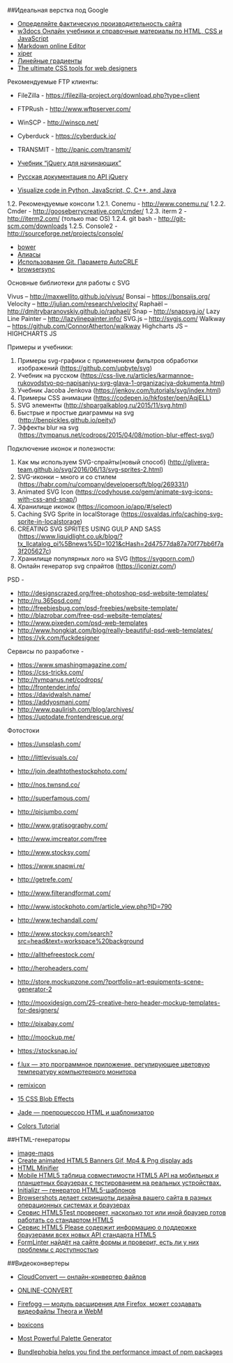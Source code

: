 ##Идеальная верстка под Google
- [Определяйте фактическую производительность сайта](https://pagespeed.web.dev/)
- [w3docs Онлайн учебники и справочные материалы по HTML, CSS и JavaScript](https://ru.w3docs.com/)
- [Markdown online Editor](https://dillinger.io/)
- [xiper](https://xiper.net/index.html)
- [Линейные градиенты](http://css.yoksel.ru/linear-gradients/)
- [The ultimate CSS tools for web designers](https://www.cssmatic.com/gradient-generator#/-moz/-linear/-gradient/%28left/%2C/%20rgba/%28248/%2C80/%2C50/%2C1/%29/%200/%25/%2C/%20rgba/%28241/%2C111/%2C92/%2C1/%29/%2050/%25/%2C/%20rgba/%28246/%2C41/%2C12/%2C1/%29/%2051/%25/%2C/%20rgba/%28240/%2C47/%2C23)


Рекомендуемые FTP клиенты:
- FileZilla - https://filezilla-project.org/download.php?type=client
- FTPRush - http://www.wftpserver.com/
- WinSCP - http://winscp.net/
- Cyberduck - https://cyberduck.io/
- TRANSMIT - http://panic.com/transmit/


- [Учебник “jQuery для начинающих”](https://anton.shevchuk.name/jquery-book/)
- [Русская документация по API jQuery](https://jquery-docs.ru/)
- [Visualize code in Python, JavaScript, C, C++, and Java](https://pythontutor.com/visualize.html#mode=edit)

1.2.	Рекомендуемые консоли
1.2.1.	Conemu - http://www.conemu.ru/ 
1.2.2.	Cmder - http://gooseberrycreative.com/cmder/ 
1.2.3.	iterm 2 - http://iterm2.com/ (только mac OS)
1.2.4.	git bash - http://git-scm.com/downloads 
1.2.5.	Console2 - http://sourceforge.net/projects/console/ 

- [bower](http://bower.io/)
- [Алиасы](https://githowto.com/ru/aliases)
- [Использование Git. Параметр AutoCRLF](https://jenyay.net/Git/Autocrlf)
- [browsersync](https://browsersync.io/)


Основные библиотеки для работы с SVG

Vivus – http://maxwellito.github.io/vivus/
Bonsai – https://bonsaijs.org/
Velocity –   http://julian.com/research/velocity/
Raphaël – http://dmitrybaranovskiy.github.io/raphael/ 
Snap – http://snapsvg.io/
Lazy Line Painter – http://lazylinepainter.info/
SVG.js – http://svgjs.com/
Walkway – https://github.com/ConnorAtherton/walkway
Highcharts JS – HIGHCHARTS JS

Примеры и учебники: 

1.	Примеры svg-графики с применением фильтров обработки изображений (https://github.com/upbyte/svg)
2.	Учебник на русском (https://css-live.ru/articles/karmannoe-rukovodstvo-po-napisaniyu-svg-glava-1-organizaciya-dokumenta.html)
4.	Учебник Jacoba Jenkova (https://jenkov.com/tutorials/svg/index.html)
5.	Примеры CSS анимации (https://codepen.io/hkfoster/pen/AqjELL)
7.	SVG элементы (http://shpargalkablog.ru/2015/11/svg.html)
8.	Быстрые и простые диаграммы на svg (http://benpickles.github.io/peity/)
9.	Эффекты blur на svg (https://tympanus.net/codrops/2015/04/08/motion-blur-effect-svg/)

Подключение иконок и полезности:

1.	Как мы используем SVG-спрайты(новый способ) (http://glivera-team.github.io/svg/2016/06/13/svg-sprites-2.html)
2.	SVG-иконки – много и со стилем (https://habr.com/ru/company/developersoft/blog/269331/)
3.	Animated SVG Icon (https://codyhouse.co/gem/animate-svg-icons-with-css-and-snap/)
4.	Хранилище иконок (https://icomoon.io/app/#/select)
5.	Caching SVG Sprite in localStorage (https://osvaldas.info/caching-svg-sprite-in-localstorage)
6.	CREATING SVG SPRITES USING GULP AND SASS (https://www.liquidlight.co.uk/blog/?tx_llcatalog_pi%5Bnews%5D=1021&cHash=2d47577da87a70f77bb6f7a3f205627c)
7.	Хранилище популярных лого на SVG (https://svgporn.com/)
9.	Онлайн генератор svg спрайтов (https://iconizr.com/)

PSD - 

- http://designscrazed.org/free-photoshop-psd-website-templates/
- http://ru.365psd.com/
- http://freebiesbug.com/psd-freebies/website-template/
- http://blazrobar.com/free-psd-website-templates/
- http://www.pixeden.com/psd-web-templates
- http://www.hongkiat.com/blog/really-beautiful-psd-web-templates/
- https://vk.com/fuckdesigner


Сервисы по разработке -

- https://www.smashingmagazine.com/
- https://css-tricks.com/
- http://tympanus.net/codrops/
- http://frontender.info/
- https://davidwalsh.name/
- https://addyosmani.com/
- http://www.paulirish.com/blog/archives/
- https://uptodate.frontendrescue.org/



Фотостоки

- https://unsplash.com/
- http://littlevisuals.co/
- http://join.deathtothestockphoto.com/
- http://nos.twnsnd.co/
- http://superfamous.com/
- http://picjumbo.com/
- http://www.gratisography.com/
- http://www.imcreator.com/free
- http://www.stocksy.com/
- https://www.snapwi.re/
- http://getrefe.com/
- http://www.filterandformat.com/
- http://www.istockphoto.com/article_view.php?ID=790
- http://www.techandall.com/
- http://www.stocksy.com/search?src=head&text=workspace%20background
- http://allthefreestock.com/
- http://heroheaders.com/
- http://store.mockupzone.com/?portfolio=art-equipments-scene-generator-2
- http://mooxidesign.com/25-creative-hero-header-mockup-templates-for-designers/
- http://pixabay.com/
- http://moockup.me/
- https://stocksnap.io/


- [f.lux — это программное приложение, регулирующее цветовую температуру компьютерного монитора](https://justgetflux.com/)
- [remixicon](https://remixicon.com/)
- [15 CSS Blob Effects](https://freefrontend.com/css-blob-effects/)
- [Jade — препроцессор HTML и шаблонизатор](https://www.reclamare.ua/blog/jade-preprocessor-html-i-shablonizator/)
- [Colors Tutorial](https://www.w3schools.com/colors/default.asp)

##HTML-генераторы
- [image-maps](https://www.image-maps.com/)
- [Create animated HTML5 Banners Gif, Mp4 & Png display ads](https://onlymega.com/#/)
- [HTML Minifier](http://kangax.github.io/html-minifier/)
- [Mobile HTML5 таблица совместимости HTML5 API на мобильных и планшетных браузерах с тестированием на реальных устройствах.](http://mobilehtml5.org/)
- [Initializr — генератор HTML5-шаблонов](http://www.initializr.com/)
- [Browsershots делает скриншоты дизайна вашего сайта в разных операционных системах и браузерах](https://browsershots.org/)
- [Сервис HTML5Test проверяет, насколько тот или иной браузер готов работать со стандартом HTML5](http://html5test.com/)
- [Сервис HTML5 Please содержит информацию о поддержке браузерами всех новых API стандарта HTML5](https://html5please.com/)
- [FormLinter найдёт на сайте формы и проверит, есть ли у них проблемы с доступностью](https://formlinter.com/)

##Видеоконвертеры 
- [CloudConvert — онлайн-конвертер файлов](https://cloudconvert.com/)
- [ONLINE-CONVERT](https://www.online-convert.com/ru)
- [Firefogg — модуль расширения для Firefox, может создавать видеофайлы Theora и WebM](http://www.firefogg.org/)

- [boxicons](https://boxicons.com/usage#import-css)
- [Most Powerful Palette Generator](https://colors.dopely.top/)
- [Bundlephobia helps you find the performance impact of npm packages](https://bundlephobia.com/)
